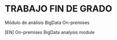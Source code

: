 # TRABAJO FIN DE GRADO

Módulo de análisis BigData On-premises

[EN] On-premises BigData analysis module
